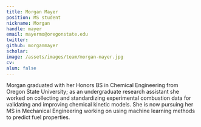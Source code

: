 ```yaml
---
title: Morgan Mayer
position: MS student
nickname: Morgan
handle: mayer
email: mayermo@oregonstate.edu
twitter:
github: morganmayer
scholar:
image: /assets/images/team/morgan-mayer.jpg
cv:
alum: false
---
```

Morgan graduated with her Honors BS in Chemical Engineering from Oregon State University; as an undergraduate research assistant she worked on collecting and standardizing experimental combustion data for validating and improving chemical kinetic models.
She is now pursuing her MS in Mechanical Engineering working on using machine learning methods to predict fuel properties.

[Oregon State University]: http://oregonstate.edu/

